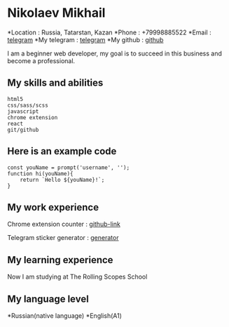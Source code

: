 # Nikolaev Mikhail

*Location : Russia, Tatarstan, Kazan
*Phone : +79998885522
*Email : [telegram](https://t.me/mikhail_one)
*My telegram : [telegram](https://t.me/mikhail_one)
*My github : [github](https://github.com/mihailone)

I am a beginner web developer, my goal is to succeed in this business and become a professional.

## My skills and abilities

```
html5
css/sass/scss
javascript
chrome extension
react
git/github
```

## Here is an example code

```
const youName = prompt('username', '');
function hi(youName){
    return `Hello ${youName}!`;
}
```

## My work experience

Chrome extension counter : [github-link](https://github.com/mihailone/chrome-extension-call-count)

Telegram sticker generator : [generator](https://mihailone.github.io/testpage/)

## My learning experience

Now I am studying at The Rolling Scopes School

## My language level

*Russian(native language)
*English(A1)
